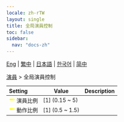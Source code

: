 ```yaml
---
locale: zh-rTW
layout: single
title: 全局演員控制
toc: false
sidebar:
  nav: "docs-zh"
---
```

[Eng](/dancexr/menu/2025.4/actors/global_actor_control) | [繁中](/tw/dancexr/menu/2025.4/actors/global_actor_control) | [日本語](/jp/dancexr/menu/2025.4/actors/global_actor_control) | [한국어](/kr/dancexr/menu/2025.4/actors/global_actor_control) | [简中](/zh/dancexr/menu/2025.4/actors/global_actor_control)

[演員](../menu#演員) > 全局演員控制



| Setting | Value | Description |
| :--- | --- | :--- |
|<nobr><img src="/images/icon/ic_slider.png" alt="slider icon"/> 演員比例</nobr>| [1] (0.15 ~ 5) | 
|<nobr><img src="/images/icon/ic_slider.png" alt="slider icon"/> 動作比例</nobr>| [1] (0.5 ~ 1.5) | 
